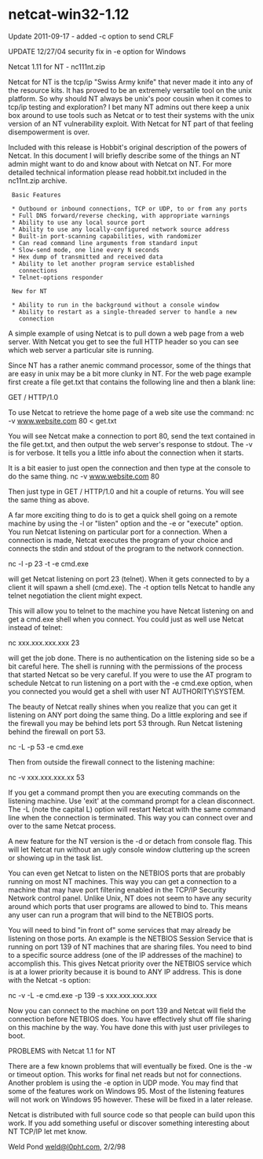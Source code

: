 # netcat-win32-1.12

Update 2011-09-17 - added -c option to send CRLF


UPDATE 12/27/04 security fix in -e option for Windows

Netcat 1.11 for NT - nc111nt.zip

Netcat for NT is the tcp/ip "Swiss Army knife" that never made it into any 
of the resource kits.  It has proved to be an extremely versatile tool on 
the unix platform. So why should NT always be unix's poor cousin when it 
comes to tcp/ip testing and exploration?  I bet many NT admins out there
keep a unix box around to use tools such as Netcat or to test their systems
with the unix version of an NT vulnerability exploit.  With Netcat for NT
part of that feeling disempowerment is over.

Included with this release is Hobbit's original description of the powers 
of Netcat.  In this document I will briefly describe some of the things an
NT admin might want to do and know about with Netcat on NT.  For more
detailed technical information please read hobbit.txt included in the
nc11nt.zip archive.

     Basic Features

     * Outbound or inbound connections, TCP or UDP, to or from any ports
     * Full DNS forward/reverse checking, with appropriate warnings
     * Ability to use any local source port
     * Ability to use any locally-configured network source address
     * Built-in port-scanning capabilities, with randomizer
     * Can read command line arguments from standard input
     * Slow-send mode, one line every N seconds
     * Hex dump of transmitted and received data
     * Ability to let another program service established
       connections
     * Telnet-options responder

     New for NT

     * Ability to run in the background without a console window
     * Ability to restart as a single-threaded server to handle a new
       connection


A simple example of using Netcat is to pull down a web page from a web
server.  With Netcat you get to see the full HTTP header so you can see
which web server a particular site is running.

Since NT has a rather anemic command processor, some of the things that are
easy in unix may be a bit more clunky in NT. For the web page example first
create a file get.txt that contains the following line and then a blank
line:

GET / HTTP/1.0

To use Netcat to retrieve the home page of a web site use the command:
nc -v www.website.com 80 < get.txt

You will see Netcat make a connection to port 80, send the text contained
in the file get.txt, and then output the web server's response to stdout.
The -v is for verbose.  It tells you a little info about the connection
when it starts.

It is a bit easier to just open the connection and then type at the console
to do the same thing. 
nc -v www.website.com 80

Then just type in GET / HTTP/1.0 and hit a couple of returns.  You will 
see the same thing as above.

A far more exciting thing to do is to get a quick shell going on a remote
machine by using the -l or "listen" option and the -e or "execute"
option.  You run Netcat listening on particular port for a connection.
When a connection is made, Netcat executes the program of your choice
and connects the stdin and stdout of the program to the network connection.

nc -l -p 23 -t -e cmd.exe

will get Netcat listening on port 23 (telnet).  When it gets connected to
by a client it will spawn a shell (cmd.exe).  The -t option tells Netcat
to handle any telnet negotiation the client might expect.

This will allow you to telnet to the machine you have Netcat listening on
and get a cmd.exe shell when you connect.  You could just as well use 
Netcat instead of telnet:

nc xxx.xxx.xxx.xxx 23

will get the job done.  There is no authentication on the listening side
so be a bit careful here.  The shell is running with the permissions of the
process that started Netcat so be very careful.  If you were to use the
AT program to schedule Netcat to run listening on a port with the 
-e cmd.exe option, when you connected you would get a shell with user
NT AUTHORITY\SYSTEM.

The beauty of Netcat really shines when you realize that you can get it
listening on ANY port doing the same thing.  Do a little exploring and
see if the firewall you may be behind lets port 53 through.  Run Netcat
listening behind the firewall on port 53.  

nc -L -p 53 -e cmd.exe

Then from outside the firewall connect to the listening machine:

nc -v xxx.xxx.xxx.xx 53

If you get a command prompt then you are executing commands on the
listening machine.  Use 'exit' at the command prompt for a clean
disconnect. The -L (note the capital L) option will restart Netcat with
the same command line when the connection is terminated.  This way you can
connect over and over to the same Netcat process.

A new feature for the NT version is the -d or detach from console flag.
This will let Netcat run without an ugly console window cluttering up the
screen or showing up in the task list.

You can even get Netcat to listen on the NETBIOS ports that are probably
running on most NT machines.  This way you can get a connection to a
machine that may have port filtering enabled in the TCP/IP Security Network
control panel.  Unlike Unix, NT does not seem to have any security around
which ports that user programs are allowed to bind to.  This means any
user can run a program that will bind to the NETBIOS ports.

You will need to bind "in front of" some services that may already be
listening on those ports.  An example is the NETBIOS Session Service that
is running on port 139 of NT machines that are sharing files.  You need
to bind to a specific source address (one of the IP addresses of the 
machine) to accomplish this.  This gives Netcat priority over the NETBIOS
service which is at a lower priority because it is bound to ANY IP address.
This is done with the Netcat -s option:

nc -v -L -e cmd.exe -p 139 -s xxx.xxx.xxx.xxx

Now you can connect to the machine on port 139 and Netcat will field
the connection before NETBIOS does.  You have effectively shut off
file sharing on this machine by the way.  You have done this with just
user privileges to boot.

PROBLEMS with Netcat 1.1 for NT

There are a few known problems that will eventually be fixed.  One is
the -w or timeout option.  This works for final net reads but not
for connections.  Another problem is using the -e option in UDP mode.
You may find that some of the features work on Windows 95.  Most
of the listening features will not work on Windows 95 however.   These will
be fixed in a later release.

Netcat is distributed with full source code so that people can build
upon this work.  If you add something useful or discover something 
interesting about NT TCP/IP let met know.

Weld Pond <weld@l0pht.com>, 2/2/98
